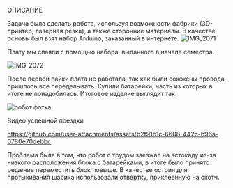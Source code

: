 ОПИСАНИЕ 

Задача была сделать робота, используя возможности фабрики (3D-принтер, лазерная резка), а также сторонние материалы.
В качестве основы был взят набор Arduino, заказанный в интернете.
![IMG_2071](https://github.com/user-attachments/assets/7fdba696-84d6-449a-8423-a7f6bc676ea4) 


Плату мы спаяли с помощью набора, выданного в начале семестра.

![IMG_2072](https://github.com/user-attachments/assets/67b054ea-855b-467d-94ad-318c50f6020b)

После первой пайки плата не работала, так как были сожжены провода, пришлось все переделывать. Купили батарейки, часть из которых в итоге не понадобилась.
Итоговое изделие выглядит так

![робот фотка](https://github.com/user-attachments/assets/a876514c-889d-4a69-ab75-992505a6f7dc)

Видео успешной поездки

https://github.com/user-attachments/assets/b2f91b1c-6608-442c-b96a-0780e70debbc



Проблема была в том, что робот с трудом заезжал на эстокаду из-за низкого расположения блока с батарейками, в итоге было принято решение переместить блок повыше.
В качестве острия для протыкивания шарика использовали отвертку, приклеенную на скотч.

